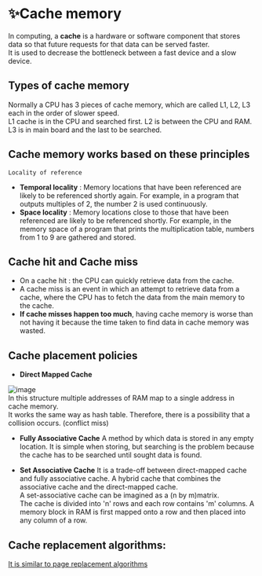 

# ✨Cache memory
In computing, a **cache** is a hardware or software component that stores data so that future requests for that data can be served faster.<br>
It is used to decrease the bottleneck between a fast device and a slow device.<br>

## Types of cache memory
Normally a CPU has 3 pieces of cache memory, which are called L1, L2, L3 each in the order of slower speed.<br>
L1 cache is in the CPU and searched first. L2 is between the CPU and RAM. L3 is in main board and the last to be searched.

## Cache memory works based on these principles
`Locality of reference`
- **Temporal locality** : Memory locations that have been referenced are likely to be referenced shortly again. For example, in a program that outputs multiples of 2, the number 2 is used continuously.
- **Space locality** : Memory locations close to those that have been referenced are likely to be referenced shortly. For example, in the memory space of a program that prints the multiplication table, numbers from 1 to 9 are gathered and stored.

## Cache hit and Cache miss
- On a cache hit : the CPU can quickly retrieve data from the cache.
- A cache miss is an event in which an attempt to retrieve data from a cache, where the CPU has to fetch the data from the main memory to the cache.<br>
- **If cache misses happen too much**, having cache memory is worse than not having it because the time taken to find data in cache memory was wasted.<br>

## Cache placement policies
- **Direct Mapped Cache**

![image](https://user-images.githubusercontent.com/67142421/177051043-23ec7372-938a-4b7c-b317-b7174a99eabd.png)<br>
In this structure multiple addresses of RAM map to a single address in cache memory.<br>
It works the same way as hash table. Therefore, there is a possibility that a collision occurs. (conflict miss)

- **Fully Associative Cache**
A method by which data is stored in any empty location. It is simple when storing, but searching is the problem because the cache has to be searched until sought data is found.

- **Set Associative Cache**
It is a trade-off between direct-mapped cache and fully associative cache. A hybrid cache that combines the associative cache and the direct-mapped cache.<br>
A set-associative cache can be imagined as a (n by m)matrix.<br>
The cache is divided into 'n' rows and each row contains 'm' columns. A memory block in RAM is first mapped onto a row and then placed into any column of a row.

## Cache replacement algorithms:
[It is similar to page replacement algorithms](https://github.com/vacu9708/Fundamental-knowledge/tree/main/Operating%20system/Memory%20management)
